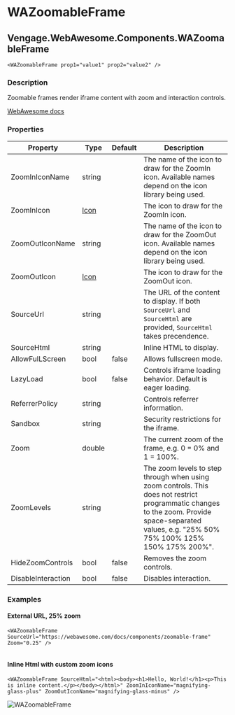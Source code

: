 ﻿# WAZoomableFrame
## Vengage.WebAwesome.Components.WAZoomableFrame

```HTML+Razor
<WAZoomableFrame prop1="value1" prop2="value2" />
```

### Description
Zoomable frames render iframe content with zoom and interaction controls.

[WebAwesome docs](https://webawesome.com/docs/components/zoomable-frame)

### Properties
| Property | Type   | Default | Description                              |
|----------|--------|---------|------------------------------------------|
| ZoomInIconName | string |  | The name of the icon to draw for the ZoomIn icon. Available names depend on the icon library being used. |
| ZoomInIcon | [Icon](/docs/IconClass) |  | The icon to draw for the ZoomIn icon. |
| ZoomOutIconName | string |  | The name of the icon to draw for the ZoomOut icon. Available names depend on the icon library being used. |
| ZoomOutIcon | [Icon](/docs/IconClass) |  | The icon to draw for the ZoomOut icon. |
| SourceUrl | string |  | The URL of the content to display. If both `SourceUrl` and `SourceHtml` are provided, `SourceHtml` takes precendence. |
| SourceHtml | string |  | Inline HTML to display. |
| AllowFulLScreen | bool | false | Allows fullscreen mode. |
| LazyLoad | bool | false | Controls iframe loading behavior. Default is eager loading. |
| ReferrerPolicy | string |  | Controls referrer information. |
| Sandbox | string |  | Security restrictions for the iframe. |
| Zoom | double |  | The current zoom of the frame, e.g. 0 = 0% and 1 = 100%. |
| ZoomLevels | string |  | The zoom levels to step through when using zoom controls. This does not restrict programmatic changes to the zoom. Provide space-separated values, e.g. "25% 50% 75% 100% 125% 150% 175% 200%". |
| HideZoomControls | bool | false | Removes the zoom controls. |
| DisableInteraction | bool | false | Disables interaction. |

### Examples

#### External URL, 25% zoom
```HTML+Razor
<WAZoomableFrame SourceUrl="https://webawesome.com/docs/components/zoomable-frame" Zoom="0.25" />
    
```

#### Inline Html with custom zoom icons
```HTML+Razor
<WAZoomableFrame SourceHtml="<html><body><h1>Hello, World!</h1><p>This is inline content.</p></body></html>" ZoomInIconName="magnifying-glass-plus" ZoomOutIconName="magnifying-glass-minus" />
```
![WAZoomableFrame](https://github.com/user-attachments/assets/5b927ed0-73c5-434b-b163-e919eaa237c1)